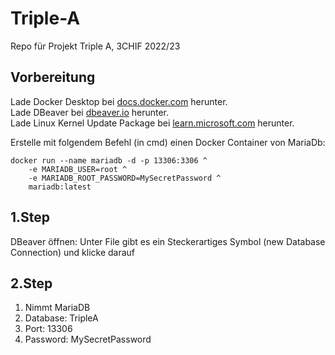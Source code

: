 # Triple-A
Repo für Projekt Triple A, 3CHIF 2022/23

## Vorbereitung

Lade Docker Desktop bei [docs.docker.com](https://docs.docker.com/desktop/install/windows-install/) herunter. <br>
Lade DBeaver bei [dbeaver.io](https://dbeaver.io/) herunter. <br>
Lade Linux Kernel Update Package bei [learn.microsoft.com](https://learn.microsoft.com/en-us/windows/wsl/install-manual) herunter.

Erstelle mit folgendem Befehl (in cmd) einen Docker Container von MariaDb:

```
docker run --name mariadb -d -p 13306:3306 ^
    -e MARIADB_USER=root ^
    -e MARIADB_ROOT_PASSWORD=MySecretPassword ^
    mariadb:latest
```

## 1.Step
DBeaver öffnen:
Unter File gibt es ein Steckerartiges Symbol (new Database Connection) und klicke darauf

## 2.Step
1. Nimmt MariaDB
2. Database: TripleA
3. Port: 13306
4. Password: MySecretPassword



